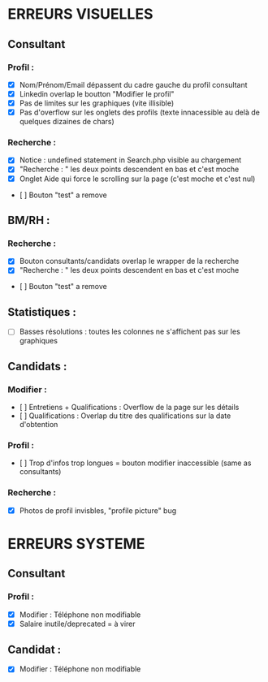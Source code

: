 # ERREURS VISUELLES
## Consultant
### Profil :
- [x] Nom/Prénom/Email dépassent du cadre gauche du profil consultant
- [x] Linkedin overlap le boutton "Modifier le profil"
- [x] Pas de limites sur les graphiques (vite illisible)
- [x] Pas d'overflow sur les onglets des profils (texte innacessible au delà de quelques dizaines de chars)
### Recherche : 
- [x] Notice : undefined statement in Search.php visible au chargement
- [x] "Recherche : " les deux points descendent en bas et c'est moche
- [x] Onglet Aide qui force le scrolling sur la page (c'est moche et c'est nul)
- [ ] Bouton "test" a remove
## BM/RH :
###  Recherche : 
- [x] Bouton consultants/candidats overlap le wrapper de la recherche
- [x] "Recherche : " les deux points descendent en bas et c'est moche
- [ ] Bouton "test" a remove
## Statistiques : 
- [ ] Basses résolutions : toutes les colonnes ne s'affichent pas sur les graphiques
## Candidats : 
### Modifier :
- [ ] Entretiens + Qualifications : Overflow de la page sur les détails
- [ ] Qualifications : Overlap du titre des qualifications sur la date d'obtention
### Profil : 
- [ ] Trop d'infos trop longues = bouton modifier inaccessible (same as consultants)
### Recherche : 
- [x] Photos de profil invisbles, "profile picture" bug


# ERREURS SYSTEME
## Consultant
### Profil :
- [x] Modifier : Téléphone non modifiable
- [x] Salaire inutile/deprecated = à virer
## Candidat : 
- [x] Modifier : Téléphone non modifiable
